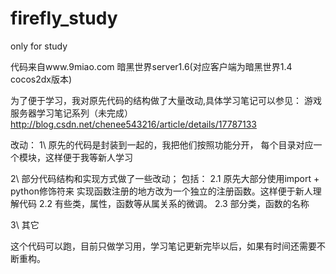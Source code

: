 firefly_study
=============

only for study

代码来自www.9miao.com
暗黑世界server1.6(对应客户端为暗黑世界1.4 cocos2dx版本)

为了便于学习，我对原先代码的结构做了大量改动,具体学习笔记可以参见：
游戏服务器学习笔记系列（未完成）
http://blog.csdn.net/chenee543216/article/details/17787133

改动：
1\ 原先的代码是封装到一起的，我把他们按照功能分开，
每个目录对应一个模块，这样便于我等新人学习

2\ 部分代码结构和实现方式做了一些改动；
包括：
    2.1 原先大部分使用import + python修饰符来
    实现函数注册的地方改为一个独立的注册函数。这样便于新人理解代码
    2.2 有些类，属性，函数等从属关系的微调。
    2.3 部分类，函数的名称

3\ 其它


这个代码可以跑，目前只做学习用，学习笔记更新完毕以后，如果有时间还需要不断重构。
